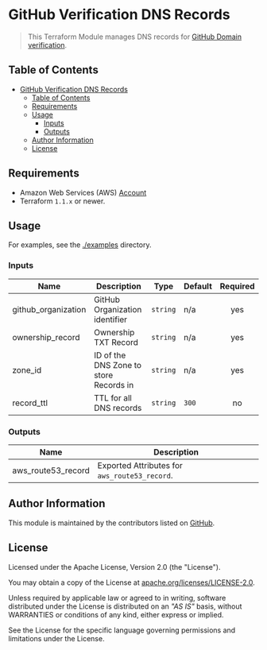# GitHub Verification DNS Records

> This Terraform Module manages DNS records for [GitHub Domain verification](https://help.github.com/en/articles/verifying-your-organizations-domain).

## Table of Contents

<!-- TOC -->
* [GitHub Verification DNS Records](#github-verification-dns-records)
  * [Table of Contents](#table-of-contents)
  * [Requirements](#requirements)
  * [Usage](#usage)
    * [Inputs](#inputs)
    * [Outputs](#outputs)
  * [Author Information](#author-information)
  * [License](#license)
<!-- TOC -->

## Requirements

* Amazon Web Services (AWS) [Account](https://aws.amazon.com/account/)
* Terraform `1.1.x` or newer.

## Usage

For examples, see the [./examples](https://github.com/ksatirli/terraform-aws-route53-workmail-records/tree/main/examples) directory.

<!-- BEGIN_TF_DOCS -->
### Inputs

| Name | Description | Type | Default | Required |
|------|-------------|------|---------|:--------:|
| github_organization | GitHub Organization identifier | `string` | n/a | yes |
| ownership_record | Ownership TXT Record | `string` | n/a | yes |
| zone_id | ID of the DNS Zone to store Records in | `string` | n/a | yes |
| record_ttl | TTL for all DNS records | `string` | `300` | no |

### Outputs

| Name | Description |
|------|-------------|
| aws_route53_record | Exported Attributes for `aws_route53_record`. |
<!-- END_TF_DOCS -->

## Author Information

This module is maintained by the contributors listed on [GitHub](https://github.com/ksatirli/terraform-aws-route53-github-verification/graphs/contributors).

## License

Licensed under the Apache License, Version 2.0 (the "License").

You may obtain a copy of the License at [apache.org/licenses/LICENSE-2.0](http://www.apache.org/licenses/LICENSE-2.0).

Unless required by applicable law or agreed to in writing, software distributed under the License is distributed on an _"AS IS"_ basis, without WARRANTIES or conditions of any kind, either express or implied.

See the License for the specific language governing permissions and limitations under the License.
